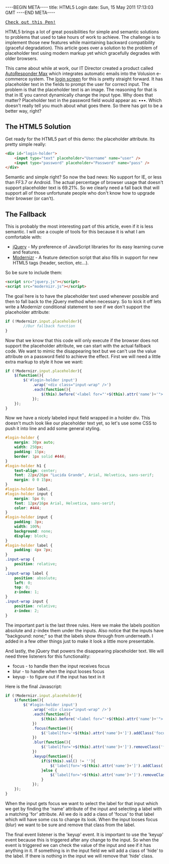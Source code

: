 ----BEGIN META----
title: HTML5 Login
date: Sun, 15 May 2011 17:13:03 GMT
----END META----

<pre class="codepen" data-height="300" data-type="result" data-href="Foner" data-user="wesleytodd" data-safe="true"><code></code><a href="http://codepen.io/wesleytodd/pen/Foner">Check out this Pen!</a></pre>
<script async src="http://codepen.io/assets/embed/ei.js"></script>

HTML5 brings a lot of great possibilities for simple and semantic solutions to problems that used to take hours of work to achieve. The challenge is to implement those new features while maintaining backward compatibility (graceful degradation). This article goes over a solution to the problem of placeholder text using modern markup yet which gracefully degrades with older browsers.

This came about while at work, our IT Director created a product called [AutoResponder Max](http://www.autorespondermax.com/) which integrates automatic emails into the Volusion e-commerce system. The [login screen](https://dashboard.autorespondermax.com/) for this is pretty straight forward. It has placeholder text in the fields to prompt the user for correct input. The problem is that the placeholder text is an image. The reasoning for that is that in IE you cannot dynamically change the input type. Why does that matter? Placeholder text in the password field would appear as: •••. Which doesn't really tell you much about what goes there. So there has got to be a better way, right?

## The HTML5 Solution

Get ready for the HTML5 part of this demo: the placeholder attribute. Its pretty simple really:

```html
<div id="login-holder">
    <input type="text" placeholder="Username" name="user" />
	<input type="password" placeholder="Password" name="pass" />
</div>
```

Semantic and simple right? So now the bad news: No support for IE, or less than FF3.7 or Android. The actual percentage of browser usage that doesn't support placeholder text is 69.21%. So we clearly need a fall back that will support all of those unfortunate people who don't know how to upgrade their browser (or can't).

## The Fallback

This is probably the most interesting part of this article, even if it is less semantic. I will use a couple of tools for this because it is what I am comfortable with:

- [jQuery](http://jquery.com/) - My preference of JavaScript libraries for its easy learning curve and features.
- [Modernizr](http://www.modernizr.com/) - A feature detection script that also fills in support for new HTML5 tags (header, section, etc...).

So be sure to include them:

```html
<script src="jquery.js"></script>
<script src="modernizr.js"></script>
```

The goal here is to have the placeholder text used whenever possible and then to fall back to the jQuery method when necessary. So to kick it off lets write a Modernizr conditional statement to see if we don't support the placeholder attribute:

```javascript
if (!Modernizr.input.placeholder){
	    //Our fallback function
}
```

Now that we know that this code will only execute if the browser does not support the placeholder attribute, we can start with the actual fallback code. We want to mimic the disappearing text but we can't use the value attribute on a password field to achieve the effect. First we will need a little extra markup to style it how we want:

```javascript
if (!Modernizr.input.placeholder){
    $(function(){
        $('#login-holder input')
            .wrap('<div class="input-wrap" />')
            .each(function(){
                $(this).before('<label for="'+$(this).attr('name')+'">'+$(this).attr('placeholder')+'</label>');
            });
    });
}
```

Now we have a nicely labeled input field wrapped in a holder div. This doesn't much look like our placeholder text yet, so let's use some CSS to push it into line and add some general styling.

```css
#login-holder {
    margin: 30px auto;
    width: 250px;
    padding: 15px;
    border: 1px solid #444;
}
#login-holder h1 {
    text-align: center;
    font: 22px/26px "Lucida Grande", Arial, Helvetica, sans-serif;
    margin: 0 0 15px;
}
#login-holder label,
#login-holder input {
    margin: 5px 0;
    font: 12px/16px Arial, Helvetica, sans-serif;
    color: #444;
}
#login-holder input {
    padding: 3px;
    width: 100%;
    background: none;
    display: block;
}
#login-holder label {
    padding: 4px 7px;
}
.input-wrap {
    position: relative;
}
.input-wrap label {
    position: absolute;
    left: 0;
    top: 0;
    z-index: 1;
}
.input-wrap input {
    position: relative;
    z-index: 2;
}
```

The important part is the last three rules. Here we make the labels position absolute and z-index them under the inputs. Also notice that the inputs have "backgound: none;" so that the labels show through from underneath. I added in a few other things just to make it look a little more presentable.


And lastly, the jQuery that powers the disappearing placeholder text. We will need three listeners for this functionality:

- focus - to handle then the input receives focus
- blur - to handle when the input looses focus
- keyup - to figure out if the input has text in it

Here is the final Javascript:

```javascript
if (!Modernizr.input.placeholder){
    $(function(){
        $('#login-holder input')
            .wrap('<div class="input-wrap" />')
            .each(function(){
                $(this).before('<label for="'+$(this).attr('name')+'">'+$(this).attr('placeholder')+'</label>');
            })
            .focus(function(){
                $('label[for='+$(this).attr('name')+']').addClass('focus');
            })
            .blur(function(){
                $('label[for='+$(this).attr('name')+']').removeClass('focus');
            })
            .keyup(function(){
                if($(this).val() != ''){
                    $('label[for='+$(this).attr('name')+']').addClass('hide');
                }else {
                    $('label[for='+$(this).attr('name')+']').removeClass('hide');
                }
            });
    });
}
```

When the input gets focus we want to select the label for that input which we get by finding the 'name' attribute of the input and selecting a label with a matching 'for' attribute. All we do is add a class of 'focus' to that label which will have some css to change its look. When the input looses focus (blur) we want to be sure and remove that class from the label.

The final event listener is the 'keyup' event. It is important to use the 'keyup' event because this is triggered after any change to the input. So when the event is triggered we can check the value of the input and see if it has anything in it. If something is in the input field we will add a class of 'hide' to the label. If there is nothing in the input we will remove that 'hide' class.

